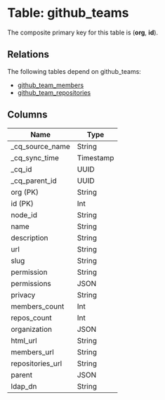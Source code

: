 # Table: github_teams

The composite primary key for this table is (**org**, **id**).

## Relations

The following tables depend on github_teams:
  - [github_team_members](github_team_members)
  - [github_team_repositories](github_team_repositories)

## Columns

| Name          | Type          |
| ------------- | ------------- |
|_cq_source_name|String|
|_cq_sync_time|Timestamp|
|_cq_id|UUID|
|_cq_parent_id|UUID|
|org (PK)|String|
|id (PK)|Int|
|node_id|String|
|name|String|
|description|String|
|url|String|
|slug|String|
|permission|String|
|permissions|JSON|
|privacy|String|
|members_count|Int|
|repos_count|Int|
|organization|JSON|
|html_url|String|
|members_url|String|
|repositories_url|String|
|parent|JSON|
|ldap_dn|String|